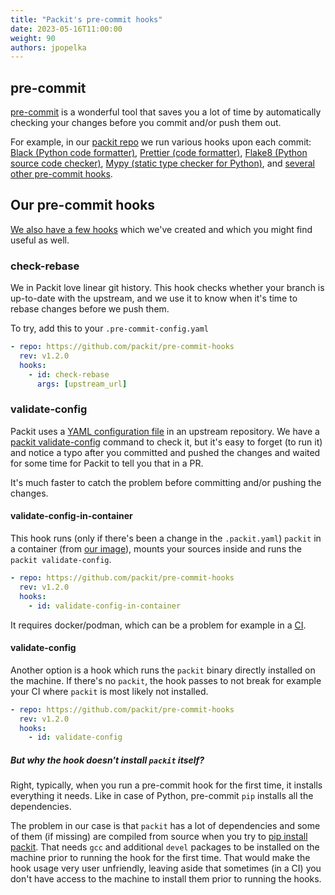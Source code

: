 ```yaml
---
title: "Packit's pre-commit hooks"
date: 2023-05-16T11:00:00
weight: 90
authors: jpopelka
---
```


## pre-commit

[pre-commit](https://pre-commit.com) is a wonderful tool that saves you
a lot of time by automatically checking your changes before you
commit and/or push them out.

For example, in our [packit repo](https://github.com/packit/packit/blob/main/.pre-commit-config.yaml)
we run various hooks upon each commit:
[Black (Python code formatter)](https://github.com/psf/black),
[Prettier (code formatter)](https://github.com/prettier/prettier),
[Flake8 (Python source code checker)](https://pypi.org/project/flake8),
[Mypy (static type checker for Python)](https://github.com/python/mypy),
and [several other pre-commit hooks](https://github.com/pre-commit/pre-commit-hooks).

## Our pre-commit hooks

[We also have a few hooks](https://github.com/packit/pre-commit-hooks)
which we've created and which you might find useful as well.

### check-rebase

We in Packit love linear git history.
This hook checks whether your branch is up-to-date with the upstream,
and we use it to know when it's time to rebase changes before we push them.

To try, add this to your `.pre-commit-config.yaml`

```yaml
- repo: https://github.com/packit/pre-commit-hooks
  rev: v1.2.0
  hooks:
    - id: check-rebase
      args: [upstream_url]
```

### validate-config

Packit uses a [YAML configuration file](https://packit.dev/docs/configuration)
in an upstream repository.
We have a [packit validate-config](https://packit.dev/docs/cli/validate-config) command
to check it, but it's easy to forget (to run it) and notice a typo after you
committed and pushed the changes and waited for some time for Packit to tell you
that in a PR.

It's much faster to catch the problem before committing and/or pushing the changes.

#### validate-config-in-container

This hook runs (only if there's been a change in the `.packit.yaml`)
`packit` in a container (from [our image](https://quay.io/repository/packit/packit)),
mounts your sources inside and runs the `packit validate-config`.

```yaml
- repo: https://github.com/packit/pre-commit-hooks
  rev: v1.2.0
  hooks:
    - id: validate-config-in-container
```

It requires docker/podman, which can be a problem for example in a
[CI](https://github.com/pre-commit-ci/issues/issues/11).

#### validate-config

Another option is a hook which runs the `packit` binary directly installed
on the machine. If there's no `packit`, the hook passes to not break
for example your CI where `packit` is most likely not installed.

```yaml
- repo: https://github.com/packit/pre-commit-hooks
  rev: v1.2.0
  hooks:
    - id: validate-config
```

##### But why the hook doesn't install `packit` itself?

Right, typically, when you run a pre-commit hook for the first time,
it installs everything it needs.
Like in case of Python, pre-commit `pip` installs all the dependencies.

The problem in our case is that `packit` has a lot of dependencies and
some of them (if missing) are compiled from source when you try to
[pip install packit](https://packit.dev/docs/cli/#from-pypi).
That needs `gcc` and additional `devel` packages
to be installed on the machine prior to running the hook for the first time.
That would make the hook usage very user unfriendly, leaving aside that
sometimes (in a CI) you don't have access to the machine to install them
prior to running the hooks.
